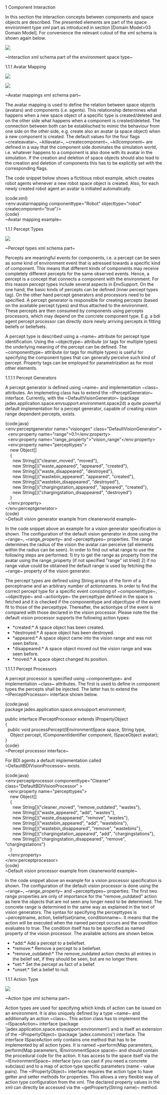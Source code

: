 1 Component Interaction

In this section the interaction concepts between components and space objects are described. The presented elements are part of the space environment type xml part as introduced in section \[Domain Model&gt;03 Domain Model\]. For convenience the relevant cutout of the xml schema is shown again below.







![](interaction.png)

\~Interaction xml schema part of the environment space type\~







1.1.1 Avatar Mapping

![](avatarmapping.png)

![](avatarmappingattributes.png)

\~Avatar mappings xml schema part\~







The avatar mapping is used to define the relation between space objects (avatars) and components (i.e. agents). This relationship determines what happens when a new space object of a specific type is created/deleted and on the other side what happens when a component is created/deleted. The connection between both can be establisched to mimic the behaviour from one side on the other side, e.g. create also an avatar (a space object) when a new component is created. The default values for the four flags \~createavatar\~, \~killavatar\~, \~createcomponent\~, \~killcomponent\~ are defined in a way that the component side dominates the simulation world, i.e. whatever happens to a component is also done with its avatar in the simulation. If the creation and deletion of space objects should also lead to the creation and deletion of components this has to be explicitly set with the corresponding flags.

The code snippet below shows a fictitious robot example, which creates robot agents whenever a new robot space object is created. Also, for each newly created robot agent an avatar is initiated automatically.

{code:xml}\
&lt;env:avatarmapping componenttype="Robot" objecttype="robot" createcomponent="true"/&gt;\
{code}\
\~Avatar mapping example\~

1.1.1 Percept Types

![](percepttypes.png)

\~Percept types xml schema part\~







Percepts are meaningful events for components, i.e. a percept can be seen as some kind of environment event that is adressed towards a specific kind of component. This means that different kinds of components may receive completely different percepts for the same observed events. Hence, a percept is a concept that connects a component with the environment. For this reason percept types include several aspects in EnvSupport. On the one hand, the basic kinds of percepts can be defined (inner percept types tag). On the other hand percept generators and processors need to be specified. A percept generator is responsible for creating percepts (based on the available percept types) and thus attached to the environment. These percepts are then consumed by components using percepts processors, which may depend on the concrete component type. E.g. a bdi agent percept processor can directly store newly arriving percepts in fitting beliefs or beliefsets.







A percept type is described using a \~name\~ attribute for percept type identification. Using the \~objecttype\~ attribute (or tags for multiple types) the underlying meaning of the percept can be defined. The \~componenttype\~ attribute (or tags for multiple types) is useful for specifying the component types that can generally perceive such kind of percept. Property tags can be employed for parametrization as for most other elements. 

1.1.1.1 Percept Generators

A percept generator is defined using \~name\~ and implementation \~class\~ attributes. An implemeting class has to extend the \~IPerceptGenerator\~ interface. Currently, with the \~DefaultVisionGenerator\~ (package jadex.application.space.envsupport.environment.space2d) a quite powerful default implementation for a percept generator, capable of creating vision range dependent percepts, exists. 







{code:java}\
&lt;env:perceptgenerator name="visiongen" class="DefaultVisionGenerator"&gt;\
  &lt;env:property name="range"&gt;0.1&lt;/env:property&gt;\
  &lt;env:property name="range\_property"&gt;"vision\_range"&lt;/env:property&gt;\
  &lt;env:property name="percepttypes"&gt;\
    new Object\[\]\
    {\
      new String\[\]{"cleaner\_moved", "moved"},\
      new String\[\]{"waste\_appeared", "appeared", "created"},\
      new String\[\]{"waste\_disappeared", "destroyed"},\
      new String\[\]{"wastebin\_appeared", "appeared", "created"},\
      new String\[\]{"wastebin\_disappeared", "destroyed"},\
      new String\[\]{"chargingstation\_appeared", "appeared", "created"},\
      new String\[\]{"chargingstation\_disappeared", "destroyed"}\
    }\
  &lt;/env:property&gt;\
&lt;/env:perceptgenerator&gt;\
{code}\
\~Default vision generator example from cleanerworld example\~







In the code snippet above an example for a vision generator specification is shown. The configuration of the default vision generator in done using the \~range\~, \~range\_property\~ and \~percepttypes\~ properties. The range determines the radius of the vision the avatar can perceive (all elements within the radius can be seen). In order to find out what range to use the following steps are performed: 1) try to get the range as property from the avatar using the range\_property (if not specified "range" ist tried) 2) if no range value could be obtained the default range is used by fetching the \~range\~ property of the vision generator. 







The percept types are defined using String arrays of the form of a perceptname and an arbitrary number of actionnames. In order to find the correct percept type for a specific event consisting of \~componenttype\~, \~objecttype\~ and \~actiontype\~ the percepttype defined in the space is fetched and it is checked if the componenttype and objecttype of the event fit to those of the percepttype. Thereafter, the actiontype of the event is compared with those declared in the vision processor. Please note the the default vision processor supports the following action types:

-   \*created:\* A space object has been created.
-   \*destroyed:\* A space object has been destroyed.
-   \*appeared:\* A space object came into the vision range and was not seen before.
-   \*disappeared:\* A space object moved out the vision range and was seen before.
-   \*moved:\* A space object changed its position. 

1.1.1.1 Percept Processors

A percept processor is specified using \~componentype\~ and implementation \~class\~ attributes. The first is used to define in component types the percepts shall be injected. The latter has to extend the \~IPerceptProcessor\~ interface shown below.

{code:java}\
package jadex.application.space.envsupport.environment;

public interface IPerceptProcessor extends IPropertyObject\
{\
  public void processPercept(IEnvironmentSpace space, String type,\
    Object percept, IComponentIdentifier component, ISpaceObject avatar);\
}\
{code}\
\~Percept processor interface\~







For BDI agents a default implementation called \~DefaultBDIVisionProcessor\~ exists.

{code:java}\
&lt;env:perceptprocessor componenttype="Cleaner" class="DefaultBDIVisionProcessor" &gt;\
  &lt;env:property name="percepttypes"&gt;\
    new Object\[\]\
    {\
      new String\[\]{"cleaner\_moved", "remove\_outdated", "wastes"},\
      new String\[\]{"waste\_appeared", "add", "wastes"},\
      new String\[\]{"waste\_disappeared", "remove", "wastes"},\
      new String\[\]{"wastebin\_appeared", "add", "wastebins"},\
      new String\[\]{"wastebin\_disappeared", "remove", "wastebins"},\
      new String\[\]{"chargingstation\_appeared", "add", "chargingstations"},\
      new String\[\]{"chargingstation\_disappeared", "remove", "chargingstations"}\
    }\
  &lt;/env:property&gt;\
&lt;/env:perceptprocessor&gt;\
{code}\
\~Default vision processor example from cleanerworld example\~







In the code snippet above an example for a vision processor specification is shown. The configuration of the default vision processor is done using the \~range\~, \~range\_property\~ and \~percepttypes\~ properties. The first two range properties are only of importance for the "remove\_outdated" action as here the objects that are not seen any longer need to be determined. The concrete range is determined in the same way as explained in the text of vision generators. The syntax for specifying the percepttypes is \~perceptname, action, belief(set)name, conditionname\~. It means that the action will be executed when the named percept occurs and the condition evaluates to true. The condition itself has to be spercified as named property of the vision processor. The available actions are shown below.

-   \*add:\* Add a percept to a beliefset.
-   \*remove:\* Remove a percept to a beliefset.
-   \*remove\_outdated:\* The remove\_outdated action checks all entries in the belief set, if they should be seen, but are no longer there.
-   \*set:\* Set the percept as fact of a belief.
-   \*unset:\* Set a belief to null.

1.1.1 Action Type

![](actiontype.png)

\~Action type xml schema part\~







Action types are used for specifying which kinds of action can be issued on an environment. It is also uniquely defined by a type \~name\~ and additionally an action \~class\~. This action class has to implement the \~ISpaceAction\~ interface (package 'jadex.application.space.envsupport.environment') and is itself an extension of the \~IPropertyObject\~ (package 'jadex.commons') interface. The interface ISpaceAction only contains one method that has to be implemented by all action types. It is named \~perform(Map parameters, perform(Map parameters, IEnvironmentSpace space)\~ and should contain the procedural code for the action. It has access to the space itself via the \~IEnvironmentSpace\~ interface (you can cast if you need a concrete subclass) and to a map of action type specific parameters (name - value pairs). The \~IPropertyObject\~ interface requires the action type to have getter and setter methods for properties. This allows a very flexible way of action type configuration from the xml. The declared property values in the xml can directly be accessed via the \~getProperty(String name)\~ method.
